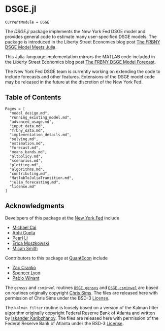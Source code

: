 # DSGE.jl

```@meta
CurrentModule = DSGE
```

The *DSGE.jl* package implements the New York Fed DSGE model and provides
general code to estimate many user-specified DSGE models. The package is
introduced in the Liberty Street Economics blog post
[The FRBNY DSGE Model Meets Julia](http://libertystreeteconomics.newyorkfed.org/2015/12/the-frbny-dsge-model-meets-julia.html).

This Julia-language implementation mirrors the MATLAB code included in the
Liberty Street Economics blog post
[The FRBNY DSGE Model Forecast](http://libertystreeteconomics.newyorkfed.org/2015/05/the-frbny-dsge-model-forecast-april-2015.html).

The New York Fed DSGE team is currently working on extending the code to include
forecasts and other features. Extensions of the DSGE model code may be released
in the future at the discretion of the New York Fed.

## Table of Contents

```@contents
Pages = [
  "model_design.md",
  "running_existing_model.md",
  "advanced_usage.md",
  "input_data.md",
  "frbny_data.md",
  "implementation_details.md",
  "solving.md",
  "estimation.md",
  "forecast.md",
  "means_bands.md",
  "altpolicy.md",
  "scenarios.md",
  "plotting.md",
  "algorithms.md",
  "contributing.md",
  "MatlabToJuliaTransition.md",
  "julia_forecasting.md",
  "license.md"
]
```

## Acknowledgments

Developers of this package at the
[New York Fed](https://www.newyorkfed.org/research) include

* [Michael Cai](https://github.com/caimichael)
* [Abhi Gupta](https://github.com/abhig94)
* [Pearl Li](https://github.com/pearlzli)
* [Erica Moszkowski](https://github.com/emoszkowski)
* [Micah Smith](https://github.com/micahjsmith)

Contributors to this package at [QuantEcon](http://quantecon.org) include

* [Zac Cranko](https://github.com/ZacCranko)
* [Spencer Lyon](https://github.com/spencerlyon2)
* [Pablo Winant](http://www.mosphere.fr/)

The `gensys` and `csminwel` routines [`DSGE.gensys`](@ref) and
[`DSGE.csminwel`](@ref) are based on routines originally copyright
[Chris Sims](http://www.princeton.edu/~sims). The files are released here with
permission of Chris Sims under the BSD-3 [License](@ref).

The `kalman_filter` routine is loosely based on a version of the Kalman filter
algorithm originally copyright Federal Reserve Bank of Atlanta and written by
[Iskander Karibzhanov](http://karibzhanov.com). The files are released here with
permission of the Federal Reserve Bank of Atlanta under the BSD-3
[License](@ref).
